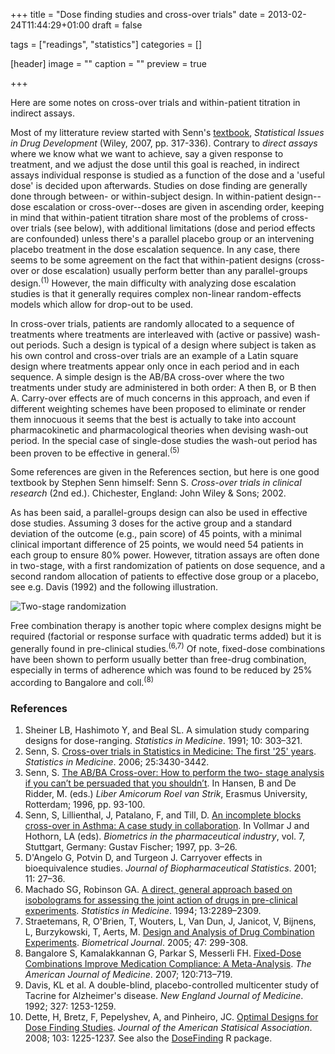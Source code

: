 +++
title = "Dose finding studies and cross-over trials"
date = 2013-02-24T11:44:29+01:00
draft = false

tags = ["readings", "statistics"]
categories = []

[header]
image = ""
caption = ""
preview = true

+++

Here are some notes on cross-over trials and within-patient titration in indirect assays.

Most of my litterature review started with Senn's [textbook](http://www.senns.demon.co.uk/SIDD.html), *Statistical Issues in Drug Development* (Wiley, 2007, pp. 317-336). Contrary to *direct assays* where we know what we want to achieve, say a given response to treatment, and we adjust the dose until this goal is reached, in indirect assays individual response is studied as a function of the dose and a 'useful dose' is decided upon afterwards. Studies on dose finding are generally done through between- or within-subject design. In within-patient design--dose escalation or cross-over--doses are given in ascending order, keeping in mind that within-patient titration share most of the problems of cross-over trials (see below), with additional limitations (dose and period effects are confounded) unless there's a parallel placebo group or an intervening placebo treatment in the dose escalation sequence. In any case, there seems to be some agreement on the fact that within-patient designs (cross-over or dose escalation) usually perform better than any parallel-groups design.<sup>(1)</sup> However, the main difficulty with analyzing dose escalation studies is that it generally requires complex non-linear random-effects models which allow for drop-out to be used.

In cross-over trials, patients are randomly allocated to a sequence of treatments where treatments are interleaved with (active or passive) wash-out periods. Such a design is typical of a design where subject is taken as his own control and cross-over trials are an example of a Latin square design where treatments appear only once in each period and in each sequence. A simple design is the AB/BA cross-over where the two treatments under study are administered in both order: A then B, or B then A. Carry-over effects are of much concerns in this approach, and even if different weighting schemes have been proposed to eliminate or render them innocuous it seems that the best is actually to take into account pharmacokinetic and pharmacological theories when devising wash-out period. In the special case of single-dose studies the wash-out period has been proven to be effective in general.<sup>(5)</sup>

Some references are given in the References section, but here is one good textbook by Stephen Senn himself:
Senn S. *Cross-over trials in clinical research* (2nd ed.). Chichester, England: John Wiley & Sons; 2002.

As has been said, a parallel-groups design can also be used in effective dose studies. Assuming 3 doses for the active group and a standard deviation of the outcome (e.g., pain score) of 45 points, with a minimal clinical important difference of 25 points, we would need 54 patients in each group to ensure 80% power. However, titration assays are often done in two-stage, with a first randomization of patients on dose sequence, and a second random allocation of patients to effective dose group or a placebo, see e.g. Davis (1992) and the following illustration.

![Two-stage randomization](/img/20130220114923.png)

Free combination therapy is another topic where complex designs might be required (factorial or response surface with quadratic terms added) but it is generally found in pre-clinical studies.<sup>(6,7)</sup> Of note, fixed-dose combinations have been shown to perform usually better than free-drug combination, especially in terms of adherence which was found to be reduced by 25% according to Bangalore and coll.<sup>(8)</sup>



### References

1. Sheiner LB, Hashimoto Y, and Beal SL. A simulation study comparing designs for dose-ranging. *Statistics in Medicine*. 1991; 10: 303–321.
2. Senn, S. [Cross-over trials in Statistics in Medicine: The first '25' years](http://bit.ly/VsEIK5). *Statistics in Medicine*. 2006; 25:3430-3442.
3. Senn, S. [The AB/BA Cross-over: How to perform the two- stage analysis if you can’t be persuaded that you shouldn’t](http://www.senns.demon.co.uk/ROEL.pdf). In Hansen, B and De Ridder, M. (eds.) *Liber Amicorum Roel van Strik*, Erasmus University, Rotterdam; 1996, pp. 93-100.
4. Senn, S, Lillienthal, J, Patalano, F, and Till, D. [An incomplete blocks cross-over in Asthma: A case study in collaboration](http://www.senns.demon.co.uk/SELIPATI.pdf). In Vollmar J and Hothorn, LA (eds). *Biometrics in the pharmaceutical industry*, vol. 7, Stuttgart, Germany: Gustav Fischer; 1997, pp. 3–26.
5. D'Angelo G, Potvin D, and Turgeon J. Carryover effects in bioequivalence studies. *Journal of Biopharmaceutical Statistics*. 2001; 11: 27–36.
6. Machado SG, Robinson GA. [A direct, general approach based on isobolograms for assessing the joint action of drugs in pre-clinical experiments](http://www.ncbi.nlm.nih.gov/pubmed/7855464). *Statistics in Medicine*. 1994; 13:2289–2309.
7. Straetemans, R, O'Brien, T, Wouters, L, Van Dun, J, Janicot, V, Bijnens, L, Burzykowski, T, Aerts, M. [Design and Analysis of Drug Combination Experiments](http://webpages.math.luc.edu/~tobrien/research/DIA.pdf). *Biometrical Journal*. 2005; 47: 299-308.
8. Bangalore S, Kamalakkannan G, Parkar S, Messerli FH. [Fixed-Dose Combinations Improve Medication Compliance: A Meta-Analysis](http://www.ncbi.nlm.nih.gov/pubmed/17679131). *The American Journal of Medicine*. 2007; 120:713–719.
9. Davis, KL et al. A double-blind, placebo-controlled multicenter study of Tacrine for Alzheimer's disease. *New England Journal of Medicine*. 1992; 327: 1253-1259.
10. Dette, H, Bretz, F, Pepelyshev, A, and Pinheiro, JC. [Optimal Designs for Dose Finding Studies](http://bit.ly/15FWpKg). *Journal of the American Statisical Association*. 2008; 103: 1225-1237. See also the [DoseFinding](http://cran.r-project.org/web/packages/DoseFinding/index.html) R package.
